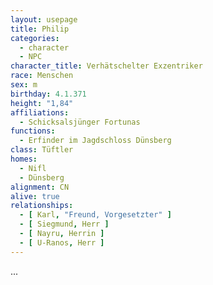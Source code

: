 ```yaml
---
layout: usepage
title: Philip
categories:
  - character
  - NPC
character_title: Verhätschelter Exzentriker
race: Menschen
sex: m
birthday: 4.1.371
height: "1,84"
affiliations:
  - Schicksalsjünger Fortunas
functions:
  - Erfinder im Jagdschloss Dünsberg
class: Tüftler
homes:
  - Nifl
  - Dünsberg
alignment: CN
alive: true
relationships:
  - [ Karl, "Freund, Vorgesetzter" ]
  - [ Siegmund, Herr ]
  - [ Nayru, Herrin ]
  - [ U-Ranos, Herr ]
---
```


...
